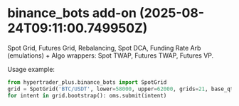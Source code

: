 # binance_bots add-on (2025-08-24T09:11:00.749950Z)
Spot Grid, Futures Grid, Rebalancing, Spot DCA, Funding Rate Arb (emulations) +
Algo wrappers: Spot TWAP, Futures TWAP, Futures VP.

Usage example:
```python
from hypertrader_plus.binance_bots import SpotGrid
grid = SpotGrid('BTC/USDT', lower=58000, upper=62000, grids=21, base_qty=0.0006)
for intent in grid.bootstrap(): oms.submit(intent)
```
